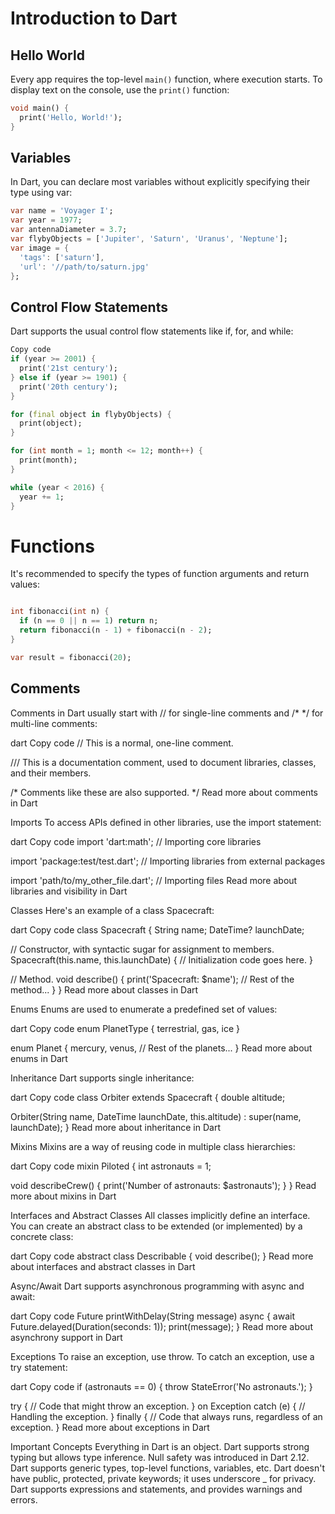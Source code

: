 # Introduction to Dart

## Hello World

Every app requires the top-level `main()` function, where execution starts. To display text on the console, use the `print()` function:

```dart
void main() {
  print('Hello, World!');
}
```

## Variables
In Dart, you can declare most variables without explicitly specifying their type using var:

```dart
var name = 'Voyager I';
var year = 1977;
var antennaDiameter = 3.7;
var flybyObjects = ['Jupiter', 'Saturn', 'Uranus', 'Neptune'];
var image = {
  'tags': ['saturn'],
  'url': '//path/to/saturn.jpg'
};
```

## Control Flow Statements
Dart supports the usual control flow statements like if, for, and while:

```dart
Copy code
if (year >= 2001) {
  print('21st century');
} else if (year >= 1901) {
  print('20th century');
}

for (final object in flybyObjects) {
  print(object);
}

for (int month = 1; month <= 12; month++) {
  print(month);
}

while (year < 2016) {
  year += 1;
}
```

# Functions
It's recommended to specify the types of function arguments and return values:

```dart

int fibonacci(int n) {
  if (n == 0 || n == 1) return n;
  return fibonacci(n - 1) + fibonacci(n - 2);
}

var result = fibonacci(20);
```

## Comments
Comments in Dart usually start with // for single-line comments and /* */ for multi-line comments:

dart
Copy code
// This is a normal, one-line comment.

/// This is a documentation comment, used to document libraries, classes, and their members.

/* Comments like these are also supported. */
Read more about comments in Dart

Imports
To access APIs defined in other libraries, use the import statement:

dart
Copy code
import 'dart:math'; // Importing core libraries

import 'package:test/test.dart'; // Importing libraries from external packages

import 'path/to/my_other_file.dart'; // Importing files
Read more about libraries and visibility in Dart

Classes
Here's an example of a class Spacecraft:

dart
Copy code
class Spacecraft {
  String name;
  DateTime? launchDate;

  // Constructor, with syntactic sugar for assignment to members.
  Spacecraft(this.name, this.launchDate) {
    // Initialization code goes here.
  }

  // Method.
  void describe() {
    print('Spacecraft: $name');
    // Rest of the method...
  }
}
Read more about classes in Dart

Enums
Enums are used to enumerate a predefined set of values:

dart
Copy code
enum PlanetType { terrestrial, gas, ice }

enum Planet {
  mercury,
  venus,
  // Rest of the planets...
}
Read more about enums in Dart

Inheritance
Dart supports single inheritance:

dart
Copy code
class Orbiter extends Spacecraft {
  double altitude;

  Orbiter(String name, DateTime launchDate, this.altitude) : super(name, launchDate);
}
Read more about inheritance in Dart

Mixins
Mixins are a way of reusing code in multiple class hierarchies:

dart
Copy code
mixin Piloted {
  int astronauts = 1;

  void describeCrew() {
    print('Number of astronauts: $astronauts');
  }
}
Read more about mixins in Dart

Interfaces and Abstract Classes
All classes implicitly define an interface. You can create an abstract class to be extended (or implemented) by a concrete class:

dart
Copy code
abstract class Describable {
  void describe();
}
Read more about interfaces and abstract classes in Dart

Async/Await
Dart supports asynchronous programming with async and await:

dart
Copy code
Future<void> printWithDelay(String message) async {
  await Future.delayed(Duration(seconds: 1));
  print(message);
}
Read more about asynchrony support in Dart

Exceptions
To raise an exception, use throw. To catch an exception, use a try statement:

dart
Copy code
if (astronauts == 0) {
  throw StateError('No astronauts.');
}

try {
  // Code that might throw an exception.
} on Exception catch (e) {
  // Handling the exception.
} finally {
  // Code that always runs, regardless of an exception.
}
Read more about exceptions in Dart

Important Concepts
Everything in Dart is an object.
Dart supports strong typing but allows type inference.
Null safety was introduced in Dart 2.12.
Dart supports generic types, top-level functions, variables, etc.
Dart doesn't have public, protected, private keywords; it uses underscore _ for privacy.
Dart supports expressions and statements, and provides warnings and errors.

